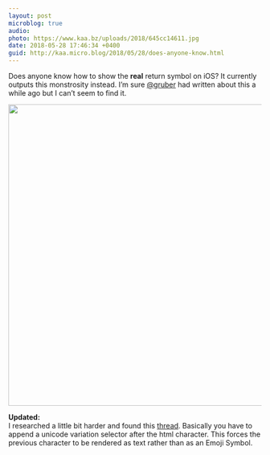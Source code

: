 ```yaml
---
layout: post
microblog: true
audio: 
photo: https://www.kaa.bz/uploads/2018/645cc14611.jpg
date: 2018-05-28 17:46:34 +0400
guid: http://kaa.micro.blog/2018/05/28/does-anyone-know.html
---
```

Does anyone know how to show the **real** return symbol on iOS? It currently outputs this monstrosity instead. I’m sure [@gruber](https://micro.blog/gruber) had written about this a while ago but I can’t seem to find it.

<img src="https://www.kaa.bz/uploads/2018/645cc14611.jpg" width="600" height="600" />

**Updated:**  
I researched a little bit harder and found this [thread](https://stackoverflow.com/questions/32915485/how-to-prevent-unicode-characters-from-rendering-as-emoji-in-html-from-javascrip). Basically you have to append a unicode variation selector after the html character. This forces the previous character to be rendered as text rather than as an Emoji Symbol.
